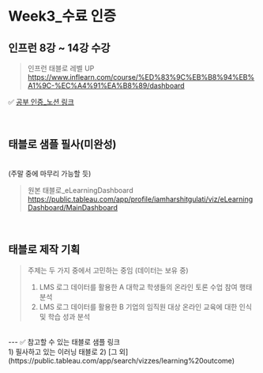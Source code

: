 # Week3_수료 인증 

## 인프런 8강 ~ 14강 수강

> 인프런 태블로 레벨 UP 
> <br />
> https://www.inflearn.com/course/%ED%83%9C%EB%B8%94%EB%A1%9C-%EC%A4%91%EA%B8%89/dashboard


✅ [공부 인증_노션 링크](https://alsoyeon21.notion.site/3-UP-5e4018644fab4c7b9b8dee13503d6a4a)

<br />

## 태블로 샘플 필사(미완성)
<br />
(주말 중에 마무리 가능할 듯)

> 원본 태블로_eLearningDashboard
> <br />
> https://public.tableau.com/app/profile/iamharshitgulati/viz/eLearningDashboard/MainDashboard


<br />

## 태블로 제작 기획

> 주제는 두 가지 중에서 고민하는 중임 (데이터는 보유 중)
> <br />
> 1) LMS 로그 데이터를 활용한 A 대학교 학생들의 온라인 토론 수업 참여 행태 분석
> 2) LMS 로그 데이터를 활용한 B 기업의 임직원 대상 온라인 교육에 대한 인식 및 학습 성과 분석

<br />
---
✅ 참고할 수 있는 태블로 샘플 링크
<br />
1) 필사하고 있는 이러닝 태블로
2) [그 외](https://public.tableau.com/app/search/vizzes/learning%20outcome)
